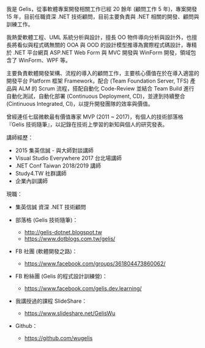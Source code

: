 我是 Gelis，從事軟體專案開發相關工作已經 20 餘年 (顧問工作 5 年)，專案開發 15 年，目前任職資深 .NET 技術顧問，目前主要負責與 .NET 相關的開發、顧問與訓練工作。

我熱愛軟體工程、UML 系統分析與設計，擅長 OO 物件導向分析與設計外，也擅長將看似與程式碼無關的 OOA 與 OOD 的設計模型推導為實際程式碼設計，專精於 .NET 平台網頁 ASP.NET Web Form 與 MVC 開發與 WinForm 開發，領域包含了 WinForm、WPF 等。

主要負責軟體開發架構、流程的導入的顧問工作，主要核心價值在於在導入適當的開發平台 Platform 框架 Framework，配合 (Team Foundation Server, TFS) 產品與 ALM 的 Scrum 流程，搭配自動化 Code-Review 並結合 Team Build 進行自動化測試，自動化部署 (Continuous Deployment, CD)，並達到持續整合 (Cintinuous Integrated, CI)，以提升開發團隊的效率與價值。

曾經連任七屆微軟最有價值專家 MVP (2011 ~ 2017)，有個人的技術部落格 『Gelis 技術隨筆』，以記錄在技術上學習的新知與個人的研究發表。

講師經歷：

- 2015 集英信誠 - 與大師對談講師
- Visual Studio Everywhere 2017 台北場講師
- .NET Conf Taiwan 2018/2019 講師
- Study4.TW 社群講師
- 企業內訓講師

現職：

- 集英信誠 資深 .NET 技術顧問

- 部落格 (Gelis 技術隨筆)：
  - <http://gelis-dotnet.blogspot.tw>
  - <https://www.dotblogs.com.tw/gelis/>
- FB 社團 (軟體開發之路)：
  - <https://www.facebook.com/groups/361804473860062/>
- FB 粉絲團 (Gelis 的程式設計訓練營)：
  - <https://www.facebook.com/gelis.dev.learning/>
- 我講授過的課程 SlideShare：
  - <https://www.slideshare.net/GelisWu>
- Github：
  - <https://github.com/wugelis>
